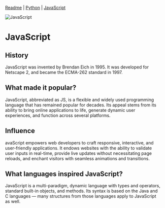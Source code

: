 [Readme](./Readme.md)  |  [Python](./python.md)  |  [JavaScript](./JavaScript.md)

<img src="https://github.com/Shadow-of-Eclipse/github_publishing/assets/74702937/2f9a184d-a9b5-40ae-87ca-5644d9e7f250" alt="JavaScript">

# JavaScript

## History
JavaScript was invented by Brendan Eich in 1995. It was developed for Netscape 2, and became the ECMA-262 standard in 1997. 

## What made it popular?
JavaScript, abbreviated as JS, is a flexible and widely used programming language that has remained popular for decades. Its appeal stems from its ability to bring online applications to life, generate dynamic user experiences, and function across several platforms.

## Influence
avaScript empowers web developers to craft responsive, interactive, and user-friendly applications. It endows websites with the ability to validate user inputs in real-time, provide live updates without necessitating page reloads, and enchant visitors with seamless animations and transitions.

## What languages inspired JavaScript?
JavaScript is a multi-paradigm, dynamic language with types and operators, standard built-in objects, and methods. Its syntax is based on the Java and C languages — many structures from those languages apply to JavaScript as well. 
